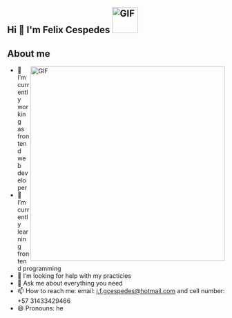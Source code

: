 ## Hi 👋 I'm Felix Cespedes <img alt="GIF" src="https://www.despiertaymira.com/wp-content/uploads/2018/06/etienne_jacob-necesary-disorder13.gif" height="60vh"/>


 ## About me 
 
 <img align="right" width="450px" alt="GIF" src="https://i.pinimg.com/originals/75/c2/f8/75c2f842863ae2df6b3ac2d0a4d63026.gif" />
 
- 🔭 I’m currently working as frontend web developer
- 🌱 I’m currently learning frontend programming
- 🤔 I’m looking for help with my practicies
- 💬 Ask me about everything you need
- 📫 How to reach me: email: j.f.gcespedes@hotmail.com  and cell number: +57 31433429466
- 😄 Pronouns: he

<!--
**felixcesp/felixcesp** is a ✨ _special_ ✨ repository because its `README.md` (this file) appears on your GitHub profile.

Here are some ideas to get you started:


-->
